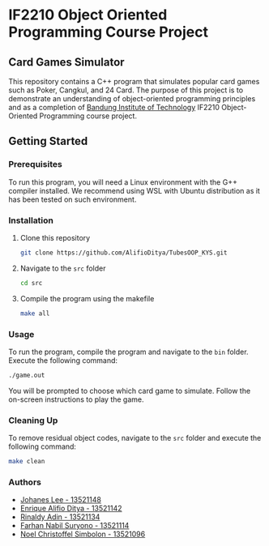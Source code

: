 # IF2210 Object Oriented Programming Course Project
## Card Games Simulator
This repository contains a C++ program that simulates popular card games such as Poker, Cangkul, and 24 Card. The purpose of this project is to demonstrate an understanding of object-oriented programming principles and as a completion of [Bandung Institute of Technology](https://www.itb.ac.id/) IF2210 Object-Oriented Programming course project.

## Getting Started
### Prerequisites
To run this program, you will need a Linux environment with the G++ compiler installed. We recommend using WSL with Ubuntu distribution as it has been tested on such environment.

### Installation
1. Clone this repository
    ``` bash
    git clone https://github.com/AlifioDitya/TubesOOP_KYS.git
    ```
2. Navigate to the `src` folder
    ``` bash
    cd src
    ```
3. Compile the program using the makefile
    ``` bash
    make all
    ```

### Usage
To run the program, compile the program and navigate to the `bin` folder. Execute the following command:
``` bash
./game.out
```
You will be prompted to choose which card game to simulate. Follow the on-screen instructions to play the game.

### Cleaning Up
To remove residual object codes, navigate to the `src` folder and execute the following command:
``` bash
make clean
```

### Authors
- [Johanes Lee - 13521148](https://github.com/Enliven26)
- [Enrique Alifio Ditya - 13521142](https://github.com/AlifioDitya) 
- [Rinaldy Adin - 13521134](https://github.com/Rinaldy-Adin) 
- [Farhan Nabil Suryono - 13521114](https://github.com/Altair1618) 
- [Noel Christoffel Simbolon - 13521096](https://github.com/noelsimbolon)